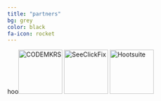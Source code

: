 ```yaml
---
title: "partners"
bg: grey
color: black
fa-icon: rocket
---
```

<div>
hoo<img class="row small column" src="http://static1.squarespace.com/static/50e4ed49e4b032605110ddee/t/519bb4a0e4b022aa1cdb099c/1420329863787/?format=1500w"  alt="CODEMKRS" title="CODEMKRS" style="width:100px;height:100px"/>
<img class="row small column" src="http://cityofwoburn.com/images/pages/N1297/97kwczpo77vteuvqw8gc.png"      alt="SeeClickFix" title="SeeClickFix" style="width:100px;height:100px"/>
<img class="row small column" src="http://cdn2.hubspot.net/hub/68595/file-1076586917-jpg/hootsuite-square.jpg?t=1421849916979"      alt="Hootsuite" title="Hootsuite" style="width:100px;height:100px"/>
<!--
<img class="row big column"   src="img/gallery/robert-strong-magician.jpg"      alt="Robert Strong Magician" title="Robert Strong Magician" />
<img class="row full column"  src="img/gallery/comedy-magic-san-francisco.jpg" alt="Comedy Magic San Francisco" title="Comedy Magic San Francisco" />
-->
</div>
